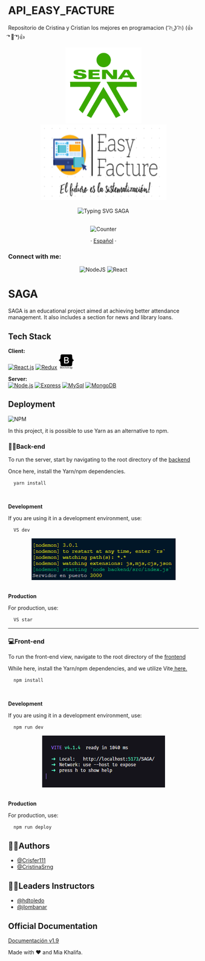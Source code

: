 # API_EASY_FACTURE
Repositorio de Cristina y Cristian los mejores en programacion ( ͡🔥 ͜ʖ ͡🔥) (👍 ͡❛ 👅 ͡❛)👍

<!-- Banner SAGA -->
<div align="center">
	<img height="200px" src="public/img/Sena.png" alt="Logo SENA"/>
  <img height="200px" src="public/img/easyfacture.png" alt="Logo JR"/>
</div>
<br>
<div align="center">
	<img src="https://readme-typing-svg.demolab.com?font=Fira+Code&duration=3000&pause=400&color=3BAA35&background=FFFFFF00&center=true&vCenter=true&width=435&lines=Welcome+to+EasyFacture;A+Node.js+and+React.js+project" alt="Typing SVG SAGA"/>
</div>
<br>
<div align="center">
<p align="center"> <img height="24px" src="https://komarev.com/ghpvc/?username=xh0pe&label=Users&color=1abc58&style=flat" alt="Counter" /> </p>

<p>
  ·
  <a href="/docs/readme_es.md">Español</a>
  ·
</p>

<h3 align="left">Connect with me:</h3>
<p align="left">
</p>

  ![NodeJS](https://img.shields.io/badge/node.js-6DA55F?style=for-the-badge&logo=node.js&logoColor=white)
  ![React](https://img.shields.io/badge/react-%2320232a.svg?style=for-the-badge&logo=react&logoColor=%2361DAFB)
</div>

<!-- Información principal -->
# SAGA

SAGA is an educational project aimed at achieving better attendance management. It also includes a section for news and library loans.

<!-- Stack utilizado -->
## Tech Stack

**Client:** <br>
<a href="https://react.dev/" target="_blank" rel="noreferrer"> <img src="https://cdn.worldvectorlogo.com/logos/react-2.svg" alt="React.js" width="40" height="40"/></a>
<a href="https://es.redux.js.org/" target="_blank" rel="noreferrer"> <img src="https://cdn.worldvectorlogo.com/logos/redux.svg" alt="Redux" width="40" height="40"/></a>
<a href="https://getbootstrap.com" target="_blank" rel="noreferrer"> <img src="https://raw.githubusercontent.com/devicons/devicon/master/icons/bootstrap/bootstrap-plain-wordmark.svg" alt="bootstrap" width="40" height="40"/></a>

**Server:** <br>
<a href="https://nodejs.org/es" target="_blank" rel="noreferrer"> <img src="https://cdn.worldvectorlogo.com/logos/nodejs-icon.svg" alt="Node.js" width="40" height="40"/></a>
<a href="https://expressjs.com/" target="_blank" rel="noreferrer"> <img src="https://cdn.worldvectorlogo.com/logos/express-fashion-stores.svg" alt="Express" width="40" height="40"/></a>
<a href="https://www.mysql.com/" target="_blank" rel="noreferrer"> <img src="https://cdn.worldvectorlogo.com/logos/mysql-logo.svg" alt="MySql" width="45" height="40"/></a>
<a href="https://www.mongodb.com/es" target="_blank" rel="noreferrer"> <img src="https://cdn.worldvectorlogo.com/logos/mongodb-icon-1.svg" alt="MongoDB" width="40" height="40"/></a>

## Deployment

![NPM](https://img.shields.io/badge/NPM-%23000000.svg?style=for-the-badge&logo=npm&logoColor=white)

<p>
  In this project, it is possible to use Yarn as an alternative to npm.
</p>

### 🐱‍💻Back-end
<p>
  To run the server, start by navigating to the root directory of the <a href="./backend/">backend</a> 
</p>

<p>
  Once here, install the Yarn/npm dependencies.
</p>

```bash
  yarn install
```
<br>

**Development**
<p>
  If you are using it in a development environment, use:

</p>

```bash
  VS dev
```

<div align="center">
	<img src="./public/img/backend_dev.png" alt="Backend running"/>
</div>

<br>

**Production**
<p>
  For production, use:</p>

```bash
  VS star
```
---
### 💻Front-end
<p>
  To run the front-end view, navigate to the root directory of the <a href="./frontend/">frontend</a> 
</p>

<p>
  While here, install the Yarn/npm dependencies, and we utilize Vite<a href="https://vitejs.dev/"> here.</a>
</p>

```bash
  npm install
```
<br>

**Development**
<p>
  If you are using it in a development environment, use:
</p>

```bash
  npm run dev
```
<div align="center">
	<img src="./public/img/frontend_dev.png" alt="Backend running"/>
</div>

<br>

**Production**
<p>
For production, use:
</p>

```bash
  npm run deploy
```


<!-- Autores del proyecto -->
## 👨‍💻Authors

- [@Crisfer111](https://github.com/Crisfer111)
- [@CristinaSrng](hhttps://github.com/CristinaStng)

## 👨‍🏫Leaders Instructors
- [@hdtoledo](https://github.com/hdtoledo)
- [@jlombanar](https://github.com/jlombanar)

<!-- Documentación oficial -->
## Official Documentation

[Documentación v1.9](https://docs.google.com/document/d/1w_XtKgo2KhKu8pUfnynirHXMAwRWFBMZYL8zX1rF_IE/edit?usp=sharing)

Made with ❤️ and Mia Khalifa.